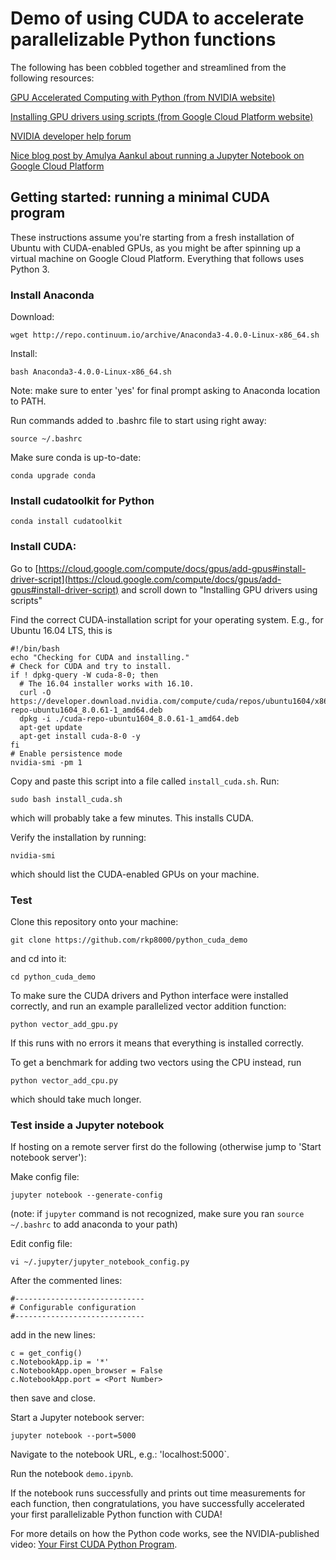# Demo of using CUDA to accelerate parallelizable Python functions

The following has been cobbled together and streamlined from the following resources:

[GPU Accelerated Computing with Python (from NVIDIA website)](https://developer.nvidia.com/how-to-cuda-python)

[Installing GPU drivers using scripts (from Google Cloud Platform website)](https://cloud.google.com/compute/docs/gpus/add-gpus#install-driver-script)

[NVIDIA developer help forum](https://devtalk.nvidia.com/default/topic/995277/cuda-8-0-toolkit-install-nvcc-not-found-ubuntu-16-04/)

[Nice blog post by Amulya Aankul about running a Jupyter Notebook on Google Cloud Platform](https://towardsdatascience.com/running-jupyter-notebook-in-google-cloud-platform-in-15-min-61e16da34d52)

## Getting started: running a minimal CUDA program

These instructions assume you're starting from a fresh installation of Ubuntu with CUDA-enabled GPUs, as you might be after spinning up a virtual machine on Google Cloud Platform. Everything that follows uses Python 3.

### Install Anaconda

Download:

```wget http://repo.continuum.io/archive/Anaconda3-4.0.0-Linux-x86_64.sh```

Install:

```bash Anaconda3-4.0.0-Linux-x86_64.sh```

Note: make sure to enter 'yes' for final prompt asking to Anaconda location to PATH.

Run commands added to .bashrc file to start using right away:

```source ~/.bashrc```

Make sure conda is up-to-date:

```conda upgrade conda```

### Install cudatoolkit for Python

```conda install cudatoolkit```

### Install CUDA:

Go to [https://cloud.google.com/compute/docs/gpus/add-gpus#install-driver-script](https://cloud.google.com/compute/docs/gpus/add-gpus#install-driver-script) and scroll down to "Installing GPU drivers using scripts"

Find the correct CUDA-installation script for your operating system. E.g., for Ubuntu 16.04 LTS, this is

```
#!/bin/bash
echo "Checking for CUDA and installing."
# Check for CUDA and try to install.
if ! dpkg-query -W cuda-8-0; then
  # The 16.04 installer works with 16.10.
  curl -O https://developer.download.nvidia.com/compute/cuda/repos/ubuntu1604/x86_64/cuda-repo-ubuntu1604_8.0.61-1_amd64.deb
  dpkg -i ./cuda-repo-ubuntu1604_8.0.61-1_amd64.deb
  apt-get update
  apt-get install cuda-8-0 -y
fi
# Enable persistence mode
nvidia-smi -pm 1
```

Copy and paste this script into a file called `install_cuda.sh`. Run:

```sudo bash install_cuda.sh```

which will probably take a few minutes. This installs CUDA.

Verify the installation by running:

```nvidia-smi```

which should list the CUDA-enabled GPUs on your machine.

### Test

Clone this repository onto your machine:

```git clone https://github.com/rkp8000/python_cuda_demo```

and cd into it:

```cd python_cuda_demo```

To make sure the CUDA drivers and Python interface were installed correctly, and run an example parallelized vector addition function:

```python vector_add_gpu.py```

If this runs with no errors it means that everything is installed correctly.

To get a benchmark for adding two vectors using the CPU instead, run 

```python vector_add_cpu.py```

which should take much longer.

### Test inside a Jupyter notebook

If hosting on a remote server first do the following (otherwise jump to 'Start notebook server'):

Make config file:

```jupyter notebook --generate-config```

(note: if `jupyter` command is not recognized, make sure you ran `source ~/.bashrc` to add anaconda to your path)

Edit config file:

```vi ~/.jupyter/jupyter_notebook_config.py```

After the commented lines:

```
#-----------------------------
# Configurable configuration
#-----------------------------
```

add in the new lines:

```
c = get_config()
c.NotebookApp.ip = '*'
c.NotebookApp.open_browser = False
c.NotebookApp.port = <Port Number>
```

then save and close.

Start a Jupyter notebook server:

```jupyter notebook --port=5000```

Navigate to the notebook URL, e.g.: 'localhost:5000`.

Run the notebook `demo.ipynb`.

If the notebook runs successfully and prints out time measurements for each function, then congratulations, you have successfully accelerated your first parallelizable Python function with CUDA!

For more details on how the Python code works, see the NVIDIA-published video: [Your First CUDA Python Program](https://www.youtube.com/watch?v=dPQnFXD7DxM).

